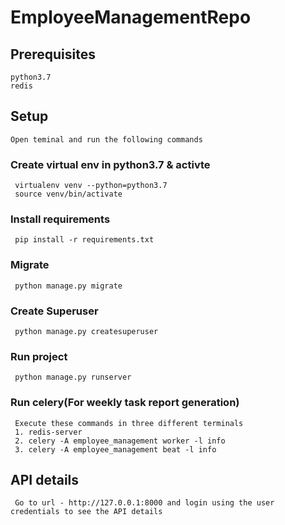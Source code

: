 # EmployeeManagementRepo
## Prerequisites
    python3.7
    redis

## Setup
    Open teminal and run the following commands
### Create virtual env in python3.7 & activte
     virtualenv venv --python=python3.7
     source venv/bin/activate
### Install requirements
     pip install -r requirements.txt
### Migrate
     python manage.py migrate
### Create Superuser
     python manage.py createsuperuser
### Run project
     python manage.py runserver
### Run celery(For weekly task report generation)
     Execute these commands in three different terminals
     1. redis-server
     2. celery -A employee_management worker -l info
     3. celery -A employee_management beat -l info
     
## API details
     Go to url - http://127.0.0.1:8000 and login using the user credentials to see the API details
     

  
